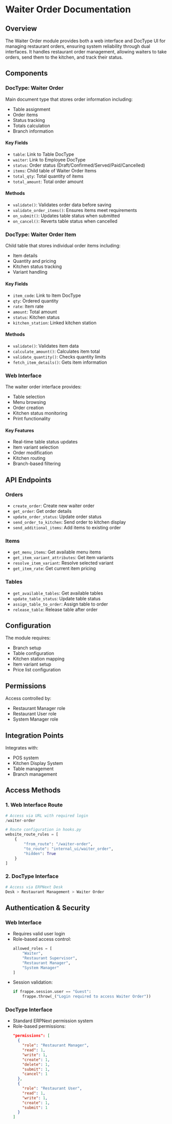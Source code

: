 # Waiter Order Documentation

## Overview
The Waiter Order module provides both a web interface and DocType UI for managing restaurant orders, ensuring system reliability through dual interfaces. It handles restaurant order management, allowing waiters to take orders, send them to the kitchen, and track their status.
## Components

### DocType: Waiter Order
Main document type that stores order information including:
- Table assignment
- Order items
- Status tracking
- Totals calculation
- Branch information

#### Key Fields
- `table`: Link to Table DocType
- `waiter`: Link to Employee DocType
- `status`: Order status (Draft/Confirmed/Served/Paid/Cancelled)
- `items`: Child table of Waiter Order Items
- `total_qty`: Total quantity of items
- `total_amount`: Total order amount

#### Methods
- `validate()`: Validates order data before saving
- `validate_order_items()`: Ensures items meet requirements
- `on_submit()`: Updates table status when submitted
- `on_cancel()`: Reverts table status when cancelled

### DocType: Waiter Order Item
Child table that stores individual order items including:
- Item details
- Quantity and pricing
- Kitchen status tracking
- Variant handling

#### Key Fields
- `item_code`: Link to Item DocType
- `qty`: Ordered quantity  
- `rate`: Item rate
- `amount`: Total amount
- `status`: Kitchen status
- `kitchen_station`: Linked kitchen station

#### Methods
- `validate()`: Validates item data
- `calculate_amount()`: Calculates item total
- `validate_quantity()`: Checks quantity limits
- `fetch_item_details()`: Gets item information

### Web Interface
The waiter order interface provides:
- Table selection
- Menu browsing
- Order creation
- Kitchen status monitoring
- Print functionality

#### Key Features
- Real-time table status updates
- Item variant selection
- Order modification
- Kitchen routing
- Branch-based filtering

## API Endpoints

### Orders
- `create_order`: Create new waiter order
- `get_order`: Get order details
- `update_order_status`: Update order status
- `send_order_to_kitchen`: Send order to kitchen display
- `send_additional_items`: Add items to existing order

### Items
- `get_menu_items`: Get available menu items
- `get_item_variant_attributes`: Get item variants
- `resolve_item_variant`: Resolve selected variant
- `get_item_rate`: Get current item pricing

### Tables
- `get_available_tables`: Get available tables
- `update_table_status`: Update table status
- `assign_table_to_order`: Assign table to order
- `release_table`: Release table after order

## Configuration
The module requires:
- Branch setup
- Table configuration  
- Kitchen station mapping
- Item variant setup
- Price list configuration

## Permissions
Access controlled by:
- Restaurant Manager role
- Restaurant User role
- System Manager role

## Integration Points
Integrates with:
- POS system
- Kitchen Display System
- Table management
- Branch management

## Access Methods

### 1. Web Interface Route
```python
# Access via URL with required login
/waiter-order

# Route configuration in hooks.py
website_route_rules = [
    {
        "from_route": "/waiter-order",
        "to_route": "internal_ui/waiter_order",
        "hidden": True
    }
]
```

### 2. DocType Interface
```python
# Access via ERPNext Desk
Desk > Restaurant Management > Waiter Order
```

## Authentication & Security

### Web Interface
- Requires valid user login
- Role-based access control:
  ```python
  allowed_roles = [
      "Waiter",
      "Restaurant Supervisor",
      "Restaurant Manager",
      "System Manager"
  ]
  ```
- Session validation:
  ```python
  if frappe.session.user == "Guest":
      frappe.throw(_("Login required to access Waiter Order"))
  ```

### DocType Interface
- Standard ERPNext permission system
- Role-based permissions:
  ```json
  "permissions": [
    {
      "role": "Restaurant Manager",
      "read": 1,
      "write": 1,
      "create": 1,
      "delete": 1,
      "submit": 1,
      "cancel": 1
    },
    {
      "role": "Restaurant User",
      "read": 1,
      "write": 1,
      "create": 1,
      "submit": 1
    }
  ]
```
